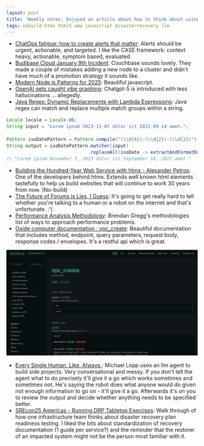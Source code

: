 ```yaml
---
layout: post
title: "Weekly notes: Enjoyed an article about how to think about using an agent as a partner during development by Michael Lopp (blog: rands in repose), and there was a talk about how to run a drp game day that was fun too"
tags: nobuild htmx html5 www javascript disasterrecovery llm
---
```


* [ChatOps fatigue: how to create alerts that matter](https://www.tines.com/blog/chatops-fatigue-how-to-create-alerts-that-matter/): Alerts should be urgent, actionable, and targeted. I like the CASE framework: context heavy, actionable, symptom based, evaluated.
* [Budibase Cloud January 9th Incident](https://budibase.com/blog/updates/2024/2024-01-09-incident/): Couchbase sounds lovely. They made a couple of mistakes adding a new node to a cluster and didn't have much of a promotion strategy it sounds like.
* [Modern Node.js Patterns for 2025](https://kashw1n.com/blog/nodejs-2025/): Beautiful javascript.
* [OpenAI gets caught vibe graphing](https://www.theverge.com/news/756444/openai-gpt-5-vibe-graphing-chart-crime): Chatgpt-5 is introduced with less hallucinations ... allegedly.
* [Java Regex: Dynamic Replacements with Lambda Expressions](https://blog.rweisleder.de/posts/java-regex-dynamic-replacement/): Java regex can match and replace multiple match groups within a string.

```java
Locale locale = Locale.US;
String input = "Lorem ipsum 2023-11-07 dolor sit 2021-09-14 amet.";

Pattern isoDatePattern = Pattern.compile("(\\d{4})-(\\d{2})-(\\d{2})");
String output = isoDatePattern.matcher(input)
                              .replaceAll(isoDate -> extractAndFormatDateWithLocale(isoDate, locale));
// "Lorem ipsum November 7, 2023 dolor sit September 14, 2021 amet."
```

* [Building the Hundred-Year Web Service with htmx - Alexander Petros](https://www.youtube.com/watch?v=lASLZ9TgXyc): One of the developers behind htmx. Extends well known html elements tastefully to help us build websites that will continue to work 30 years from now. (No-build)
* [The Future of Forums is Lies, I Guess](https://aphyr.com/posts/389-the-future-of-forums-is-lies-i-guess): It's going to get really hard to tell whether you're talking to a human or a robot on the internet and that's unfortunate. :'(
* [Performance Analysis Methodology](https://www.brendangregg.com/methodology.html): Brendan Gregg's methodologies list of ways to approach performance problems.
* [Oxide computer documentation : vpc_create](https://docs.oxide.computer/api/vpc_create): Beautiful documentation that includes method, endpoint, query parameters, request body, response codes / envelopes. It's a restful api which is great.

![Oxide docs, api, vpc_create](/assets/2025/oxide_docs_vpc_create.png)

* [Every Single Human. Like. Always.](https://randsinrepose.com/archives/every-single-human-like-always/): Michael Lopp uses an llm agent to build side projects. Very conversational and messy. If you don't tell the agent what to do precisely it'll give it a go which works sometimes and sometimes not. He's saying the robot does what anyone would do given not enough information to go on - it'll give it a go. Afterwards it's on you to review the output and decide whether anything needs to be specified better.
* [SREcon25 Americas - Running DRP Tabletop Exercises](https://www.youtube.com/watch?v=HIy55SioraY): Walk through of how one infrastructure team thinks about disaster recovery plan readiness testing. I liked the bits about standardization of recovery documentation (1 guide per service?) and the reminder that the restorer of an impacted system might not be the person most familiar with it.
